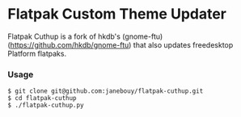 # Flatpak Custom Theme Updater

Flatpak Cuthup is a fork of hkdb's (gnome-ftu)(https://github.com/hkdb/gnome-ftu) that also updates freedesktop Platform flatpaks.

### Usage

```
$ git clone git@github.com:janebouy/flatpak-cuthup.git
$ cd flatpak-cuthup
$ ./flatpak-cuthup.py
```
